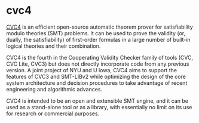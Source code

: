 # cvc4

[CVC4](https://cvc4.github.io/) is an efficient open-source automatic theorem
prover for satisfiability modulo theories (SMT) problems.  It can be used to
prove the validity (or, dually, the satisfiability) of first-order formulas in
a large number of built-in logical theories and their combination.

CVC4 is the fourth in the Cooperating Validity Checker family of tools (CVC,
CVC Lite, CVC3) but does not directly incorporate code from any previous
version.  A joint project of NYU and U Iowa, CVC4 aims to support the features
of CVC3 and SMT-LIBv2 while optimizing the design of the core system
architecture and decision procedures to take advantage of recent engineering
and algorithmic advances.

CVC4 is intended to be an open and extensible SMT engine, and it can be used
as a stand-alone tool or as a library, with essentially no limit on its use
for research or commercial purposes.

